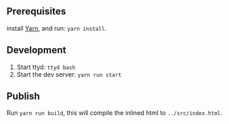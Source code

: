 ## Prerequisites

install [Yarn](https://yarnpkg.com), and run: `yarn install`.

## Development

1. Start ttyd: `ttyd bash`
2. Start the dev server: `yarn run start`

## Publish

Run `yarn run build`, this will compile the inlined html to `../src/index.html`.
